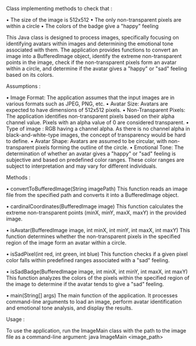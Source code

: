 Class implementing methods to check that : 

• The size of the image is 512x512
• The only non-transparent pixels are within a circle
• The colors of the badge give a "happy" feeling

This Java class is designed to process images, specifically focusing on identifying avatars within images and determining the emotional tone associated with them. 
The application provides functions to convert an image into a BufferedImage object, identify the extreme non-transparent points in the image, check if the 
non-transparent pixels form an avatar within a circle, and determine if the avatar gives a "happy" or "sad" feeling based on its colors.

Assumptions :

• Image Format: The application assumes that the input images are in various formats such as JPEG, PNG, etc.
• Avatar Size: Avatars are expected to have dimensions of 512x512 pixels.
• Non-Transparent Pixels: The application identifies non-transparent pixels based on their alpha channel value. Pixels with an alpha value of 0 are considered transparent.
• Type of image : RGB having a channel alpha. As there is no channel alpha in black-and-white-type images, the concept of transparency would be hard to define.
• Avatar Shape: Avatars are assumed to be circular, with non-transparent pixels forming the outline of the circle.
• Emotional Tone: The determination of whether an avatar gives a "happy" or "sad" feeling is subjective and based on predefined color ranges. These color ranges are subject to interpretation and may vary for different individuals.


Methods : 

• convertToBufferedImage(String imagePath)
This function reads an image file from the specified path and converts it into a BufferedImage object.

• cardinalCoordinates(BufferedImage image)
This function calculates the extreme non-transparent points (minX, minY, maxX, maxY) in the provided image.

• isAvatar(BufferedImage image, int minX, int minY, int maxX, int maxY)
This function determines whether the non-transparent pixels in the specified region of the image form an avatar within a circle.

• isSadPixel(int red, int green, int blue)
This function checks if a given pixel color falls within predefined ranges associated with a "sad" feeling.

• isSadBadge(BufferedImage image, int minX, int minY, int maxX, int maxY)
This function analyzes the colors of the pixels within the specified region of the image to determine if the avatar tends to give a "sad" feeling.

• main(String[] args)
The main function of the application. It processes command-line arguments to load an image, perform avatar identification and emotional tone analysis, and display the results.

Usage :

To use the application, run the ImageMain class with the path to the image file as a command-line argument:
java ImageMain <image_path>
